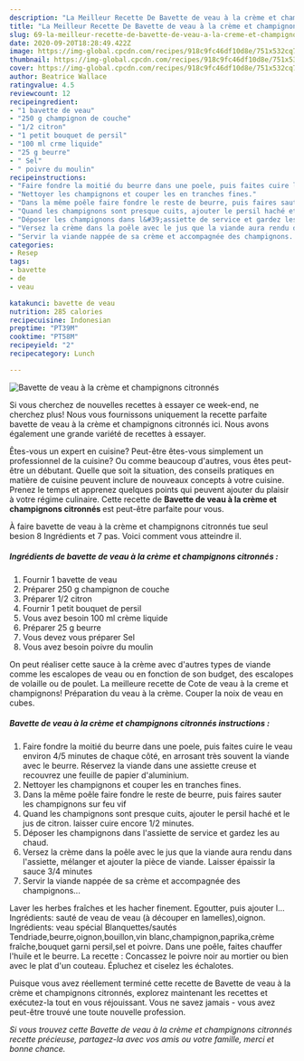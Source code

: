 ```yaml
---
description: "La Meilleur Recette De Bavette de veau à la crème et champignons citronnés"
title: "La Meilleur Recette De Bavette de veau à la crème et champignons citronnés"
slug: 69-la-meilleur-recette-de-bavette-de-veau-a-la-creme-et-champignons-citronnes
date: 2020-09-20T18:28:49.422Z
image: https://img-global.cpcdn.com/recipes/918c9fc46df10d8e/751x532cq70/bavette-de-veau-a-la-creme-et-champignons-citronnes-photo-principale-de-la-recette.jpg
thumbnail: https://img-global.cpcdn.com/recipes/918c9fc46df10d8e/751x532cq70/bavette-de-veau-a-la-creme-et-champignons-citronnes-photo-principale-de-la-recette.jpg
cover: https://img-global.cpcdn.com/recipes/918c9fc46df10d8e/751x532cq70/bavette-de-veau-a-la-creme-et-champignons-citronnes-photo-principale-de-la-recette.jpg
author: Beatrice Wallace
ratingvalue: 4.5
reviewcount: 12
recipeingredient:
- "1 bavette de veau"
- "250 g champignon de couche"
- "1/2 citron"
- "1 petit bouquet de persil"
- "100 ml crme liquide"
- "25 g beurre"
- " Sel"
- " poivre du moulin"
recipeinstructions:
- "Faire fondre la moitié du beurre dans une poele, puis faites cuire le veau environ 4/5 minutes de chaque côté, en arrosant très souvent la viande avec le beurre. Réservez la viande dans une assiette creuse et recouvrez une feuille de papier d&#39;aluminium."
- "Nettoyer les champignons et couper les en tranches fines."
- "Dans la même poêle faire fondre le reste de beurre, puis faires sauter les champignons sur feu vif"
- "Quand les champignons sont presque cuits, ajouter le persil haché et le jus de citron. laisser cuire encore 1/2 minutes."
- "Déposer les champignons dans l&#39;assiette de service et gardez les au chaud."
- "Versez la crème dans la poêle avec le jus que la viande aura rendu dans l&#39;assiette, mélanger et ajouter la pièce de viande. Laisser épaissir la sauce 3/4 minutes"
- "Servir la viande nappée de sa crème et accompagnée des champignons..."
categories:
- Resep
tags:
- bavette
- de
- veau

katakunci: bavette de veau 
nutrition: 285 calories
recipecuisine: Indonesian
preptime: "PT39M"
cooktime: "PT58M"
recipeyield: "2"
recipecategory: Lunch

---
```



![Bavette de veau à la crème et champignons citronnés](https://img-global.cpcdn.com/recipes/918c9fc46df10d8e/751x532cq70/bavette-de-veau-a-la-creme-et-champignons-citronnes-photo-principale-de-la-recette.jpg)

Si vous cherchez de nouvelles recettes à essayer ce week-end, ne cherchez plus! Nous vous fournissons uniquement la recette parfaite bavette de veau à la crème et champignons citronnés ici. Nous avons également une grande variété de recettes à essayer.

Êtes-vous un expert en cuisine? Peut-être êtes-vous simplement un professionnel de la cuisine? Ou comme beaucoup d'autres, vous êtes peut-être un débutant. Quelle que soit la situation, des conseils pratiques en matière de cuisine peuvent inclure de nouveaux concepts à votre cuisine. Prenez le temps et apprenez quelques points qui peuvent ajouter du plaisir à votre régime culinaire. Cette recette de <strong> Bavette de veau à la crème et champignons citronnés </strong> est peut-être parfaite pour vous.

<!--inarticleads1-->

À faire bavette de veau à la crème et champignons citronnés tue seul besion 8 Ingrédients et 7 pas. Voici comment vous atteindre il.

##### Ingrédients de bavette de veau à la crème et champignons citronnés :

1. Fournir 1 bavette de veau
1. Préparer 250 g champignon de couche
1. Préparer 1/2 citron
1. Fournir 1 petit bouquet de persil
1. Vous avez besoin 100 ml crème liquide
1. Préparer 25 g beurre
1. Vous devez vous préparer  Sel
1. Vous avez besoin  poivre du moulin


On peut réaliser cette sauce à la crème avec d&#39;autres types de viande comme les escalopes de veau ou en fonction de son budget, des escalopes de volaille ou de poulet. La meilleure recette de Cote de veau à la creme et champignons! Préparation du veau à la crème. Couper la noix de veau en cubes. 

<!--inarticleads2-->

##### Bavette de veau à la crème et champignons citronnés instructions :

1. Faire fondre la moitié du beurre dans une poele, puis faites cuire le veau environ 4/5 minutes de chaque côté, en arrosant très souvent la viande avec le beurre. Réservez la viande dans une assiette creuse et recouvrez une feuille de papier d&#39;aluminium.
1. Nettoyer les champignons et couper les en tranches fines.
1. Dans la même poêle faire fondre le reste de beurre, puis faires sauter les champignons sur feu vif
1. Quand les champignons sont presque cuits, ajouter le persil haché et le jus de citron. laisser cuire encore 1/2 minutes.
1. Déposer les champignons dans l&#39;assiette de service et gardez les au chaud.
1. Versez la crème dans la poêle avec le jus que la viande aura rendu dans l&#39;assiette, mélanger et ajouter la pièce de viande. Laisser épaissir la sauce 3/4 minutes
1. Servir la viande nappée de sa crème et accompagnée des champignons...


Laver les herbes fraîches et les hacher finement. Egoutter, puis ajouter l… Ingrédients: sauté de veau de veau (à découper en lamelles),oignon. Ingrédients: veau spécial Blanquettes/sautés Tendriade,beurre,oignon,bouillon,vin blanc,champignon,paprika,crème fraîche,bouquet garni persil,sel et poivre. Dans une poêle, faites chauffer l&#39;huile et le beurre. La recette : Concassez le poivre noir au mortier ou bien avec le plat d&#39;un couteau. Épluchez et ciselez les échalotes. 

<!--inarticleads1-->

<p>
Puisque vous avez réellement terminé cette recette de Bavette de veau à la crème et champignons citronnés, explorez maintenant les recettes et exécutez-la tout en vous réjouissant. Vous ne savez jamais - vous avez peut-être trouvé une toute nouvelle profession.
</p>

<p>
<i>Si vous trouvez cette Bavette de veau à la crème et champignons citronnés recette précieuse, partagez-la avec vos amis ou votre famille, merci et bonne chance.</i>
</p>
